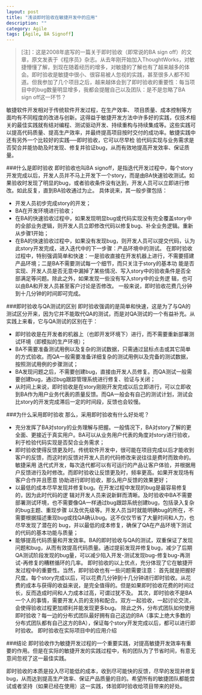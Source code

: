 ```yaml
---
layout: post
title: "浅谈即时验收在敏捷开发中的应用"
description: ""
category: Agile 
tags: [Agile, BA Signoff]
---
```

>\[注\]：这是2008年底写的一篇关于即时验收（即常说的BA sign off）的文章，原文发表于《程序员》杂志。从去年刚开始加入ThoughtWorks，对敏捷懵懂了解，到现在随着经历的增多，对敏捷的了解也有了越来越多的体会。即时验收是敏捷中很小、很容易被人忽视的实践，甚至很多人都不知道。但我参加了几个项目之后，越来越体会到了即时验收的重要性：每当项目中的bug数量明显增多，我都会提醒自己以及团队：是不是忽略了BA sign off这一环节？
 
敏捷软件开发相对于传统软件开发过程，在生产效率、 项目质量、成本控制等方面均有不同程度的改进与创新。这得益于敏捷开发方法中许多好的实践，仅技术相关的最佳实践就有结对编程、测试驱动开发、持续重构与持续集成等。这些实践可以提高代码质量、提高生产效率，并最终提高项目按时交付的成功率。敏捷实践中还有另外一个比较好的实践──即时验收，它可以尽早检 验代码实现与业务需求是否契合并能协助及时发现、修复并验证bug，从而有效地提高开发效率、保证质量。

###什么是即时验收 
即时验收也叫BA signoff，是指迭代开发过程中，每个story开发完成以后，开发人员并不马上开发下一个story，而是由BA快速验收测试。如果验收时发现了明显的bug，或者验收条件没有达到，开发人员可以立即进行修改。如此反复，直到BA验收通过为止。
具体说来，其一般步骤包括：  
* 开发人员初步完成story的开发；
* BA在开发环境进行验收；  
* 在BA的快速验收过程中，如果发现明显bug或代码实现没有完全覆盖story中的全部业务逻辑，则开发人员立即修改代码以修复bug、补全业务逻辑。重新从步骤1开始；
* 在BA的快速验收过程中，如果没有发现bug，则开发人员可以提交代码，认为此story开发完成，进入迭代中的下一步骤：产品环境中的测试。
在即时验收过程中，特别强调简单和快速：一是验收直接在开发机器上进行，不需要搭建产品环境；二是BA不需要测试每一个细节，而只关注于story的基本功 能是否实现、开发人员是否无意中漏掉了某些情况、写入story中的验收条件是否全部满足等问题。除此之外，如果发现一些没有写入story中的业务逻 辑，也可以由BA和开发人员甚至客户讨论是否修改。
一般来说，即时验收花费几分钟到十几分钟的时间即可完成。

###即时验收与QA测试的区别 
即时验收强调的是简单和快速，这是为了与QA的测试区分开来，因为它并不能取代QA的测试，而是对QA测试的一个有益补充。从实践上来看，它与QA测试的区别在于：
* 即时验收是在开发者的机器上（也即开发环境下）进行，而不需要重新部署测试环境（即模拟的生产环境）；
* BA不需要准备测试用例以及复杂的测试数据，只需通过鼠标点击或其它简单的方式验收。而QA一般需要准备详细复杂的测试用例以及完备的测试数据，按照测试用例的步骤测试；
* BA发现问题之后，不需要创建bug，直接由开发人员修复。而QA测试一般需要创建bug，通过bug跟踪管理系统进行修复、验证与关闭；
* 从时间上来说，即时验收是在story刚刚开发完成以后立即进行，可以立即收到BA作为用户业务代表的质量反馈。而QA一般会有自己的测试计划，测试会比story的开发完成滞后一定的时间段，反馈也会较慢。

###为什么采用即时验收 
那么，采用即时验收有什么好处呢？
* 充分发挥了BA对story的业务理解与把握。一般情况下，BA对story了解的更全面、更接近于真实用户。BA可以从业务用户代表的角度对story进行验收，利于检验代码实现是否契合业务需求；
* 即时验收使得反馈更及时。传统软件开发中，很可能在项目完成以后才能收到客户的反馈，而这时的反馈对开发人员的代码修改来说往往是费时而致命的。敏捷采用 迭代式开发，每次迭代都可以有可运行的产品让客户体验，并根据用户反馈进行及时修改。而即时验收让反馈更及时，频率更高。如果开发现场有客户合作并且愿意 协助进行即时验收，那么用户反馈的效果更好；
* 以最低的成本尽早发现并修复bug。在开发过程中发现的bug是最容易修复的，因为此时代码的逻 辑对开发人员来说新鲜而清晰。及时验收中BA不需要部署测试环境，也不需要像QA一样通过bug跟踪系统创建bug，包括录入复杂的bug主题、重现步骤 以及优先级等。开发人员当时就能明确bug的所在，不需要根据描述重现bug或找QA确认bug。这不仅仅节省了大量时间和人力，也尽早发现了潜在的 bug，并以最低的成本修复，确保了QA在产品环境下测试的代码的基本功能与质量；
* 能够提高代码质量和开发效率。BA的即时验收与QA的测试，双重保证了发现问题和bug，从而有效提高代码质量。通过提前发现并修复bug，减少了后期QA测试阶段发现的bug量，可以减少陷入开发-测试发现bug-修复bug-再测试-再修复的糟糕循环的几率。
即时验收的以上优点，充分体现了它在敏捷开发过程中的重要性。当然，即时验收也有一些问题需要注意：
首先就是把握好尺度。每个story完成以后，可以花费几分钟到十几分钟进行即时验收。从花费的成本与获得的收益来说，是完全值得的。但是如果即时验收花费的时间过长，反而造成时间和人力成本过高，可谓过犹不及。
其次，即时验收不是BA一个人的事情，需要开发人员的支持和配合。双方一起验收，一起讨论交流，会使得验收过程更加顺利并能发现更多bug。
除此之外，分布式团队如何使用即时验收？每一边的分布式团队最好拥有自己这边的BA（事实上绝大多数的分布式团队都有自己这方的BA），保证每个story开发完成以后，都可以进行即时验收。
即时验收在实际项目中的应用介绍

###结论 
即时验收作为敏捷开发过程的一个重要实践，对提高敏捷开发效率有重要的作用。但是在实际的敏捷开发的实践过程中，有的团队为了节省时间，有意无意间忽视了这一最佳实践。

即时验收的本质是投入尽可能低的成本，收到尽可能快的反馈，尽早的发现并修复bug，从而达到提高生产效率、保证产品质量的目的。希望所有的敏捷团队都能尝试或者坚持（如果已经在使用）这一实践，体验即时验收给项目带来的好处。